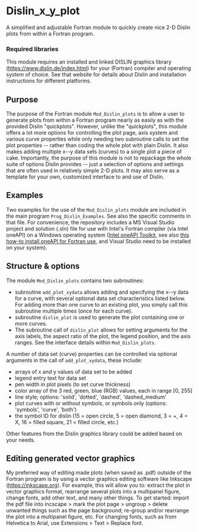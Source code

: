 # Dislin_x_y_plot
A simplified and adjustable Fortran module to quickly create nice 2-D Dislin plots from within a Fortran program.

### Required libraries
This module requires an installed and linked DISLIN graphics library (https://www.dislin.de/index.html) for your (Fortran) compiler and operating system of choice. See that website for details about Dislin and installation instructions for different platforms.

## Purpose
The purpose of the Fortran module `Mod_Dislin_plots` is to allow a user to generate plots from within a Fortran program nearly as easily as with the provided Dislin "quickplots". However, unlike the "quickplots", this module offers a lot more options for controlling the plot page, axis system and various curve properties while only needing two subroutine calls to set the plot properties -- rather than coding the whole plot with plain Dislin. It also makes adding multiple x--y data sets (curves) to a single plot a piece of cake. Importantly, the purpose of this module is not to repackage the whole suite of options Dislin provides -- just a selection of options and settings that are often used in relatively simple 2-D plots. It may also serve as a template for your own, customized interface to and use of Dislin.

## Examples
Two examples for the use of the `Mod_Dislin_plots` module are included in the main program `Prog_Dislin_Examples`. See also the specific comments in that file.
For convenience, the repository includes a MS Visual Studio project and solution (.sln) file for use with Intel's Fortran compiler (via Intel oneAPI) on a Windows operating system ([Intel oneAPI Toolkit](https://www.intel.com/content/www/us/en/developer/tools/oneapi/fortran-compiler.html), see also [this how-to install oneAPI for Fortran use](https://community.intel.com/t5/Intel-Fortran-Compiler/The-Easy-and-Fast-Way-to-Install-JUST-Fortran-with-Intel-oneAPI/td-p/1360571), and Visual Studio need to be installed on your system).

## Structure & options
The module `Mod_Dislin_plots` contains two subroutines:

- subroutine  `add_plot_xydata` allows adding and specifying the x--y data for a curve, with several optional data set characteristics listed below. For adding more than one curve to an existing plot, you simply call this subroutine multiple times (once for each curve).
- subroutine `dislin_plot` is used to generate the plot containing one or more curves. 
- The subroutine call of `dislin_plot` allows for setting arguments for the axis labels, the aspect ratio of the plot, the legend position, and the axis ranges. See the interface details within `Mod_Dislin_plots`.

A number of data set (curve) properties can be controlled via optional arguments in the call of `add_plot_xydata`, these include:

 - arrays of x and y values of data set to be added
 - legend entry text for data set
 - pen width in plot pixels (to set curve thickness)
 - color array of the 3 red, green, blue (RGB) values, each in range [0, 255]
 - line style; options: 'solid', 'dotted', 'dashed', 'dashed_medium'
 - plot curves with or without symbols, or symbols only (options: 'symbols', 'curve', 'both')
 - the symbol ID for dislin (15 = open circle, 5 = open diamond, 3 = +, 4 = X, 16 = filled square, 21 = filled circle, etc.)
 
 Other features from the Dislin graphics library could be added based on your needs.
 
## Editing generated vector graphics
My preferred way of editing made plots (when saved as .pdf) outside of the Fortran program is by using a vector graphics editing software like Inkscape (https://inkscape.org). For example, this will allow you to: extract the plot in vector graphics format, rearrange several plots into a multipanel figure, change fonts, add other text, and many other things. 
To get started: import the pdf file into incscape > mark the plot page > ungroup > delete unwanted things such as the page background; re-group and/or rearrange the plot into a multipanel figure, etc. For changing fonts, such as from Helvetica to Arial, use Extensions > Text > Replace font.
